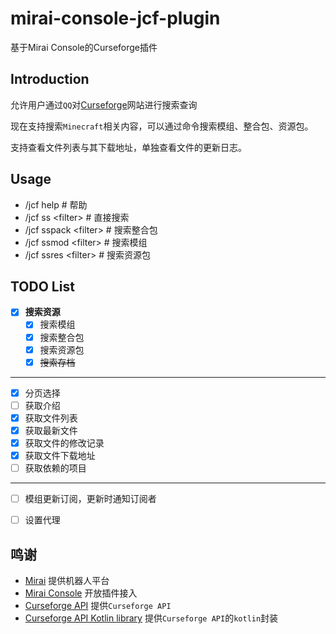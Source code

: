 # mirai-console-jcf-plugin
基于Mirai Console的Curseforge插件

## Introduction

允许用户通过`QQ`对[Curseforge](https://www.curseforge.com/)网站进行搜索查询

现在支持搜索`Minecraft`相关内容，可以通过命令搜索模组、整合包、资源包。

支持查看文件列表与其下载地址，单独查看文件的更新日志。

## Usage
- /jcf help    # 帮助
- /jcf ss \<filter\>    # 直接搜索
- /jcf sspack \<filter\>    # 搜索整合包
- /jcf ssmod \<filter\>    # 搜索模组
- /jcf ssres \<filter\>    # 搜索资源包

## TODO List
- [x] **搜索资源**
    - [x] 搜索模组
    - [x] 搜索整合包
    - [x] 搜索资源包
    - [x] ~~搜索存档~~
---
- [x] 分页选择
- [ ] 获取介绍
- [x] 获取文件列表
- [x] 获取最新文件
- [x] 获取文件的修改记录
- [x] 获取文件下载地址
- [ ] 获取依赖的项目
---
- [ ] 模组更新订阅，更新时通知订阅者
- [ ] 设置代理


## 鸣谢
- [Mirai](https://github.com/mamoe/mirai) 提供机器人平台
- [Mirai Console](https://github.com/mamoe/mirai-console) 开放插件接入
- [Curseforge API](https://github.com/Gaz492/CurseforgeAPI) 提供`Curseforge API`
- [Curseforge API Kotlin library](https://github.com/pearxteam/cursekt) 提供`Curseforge API`的`kotlin`封装
